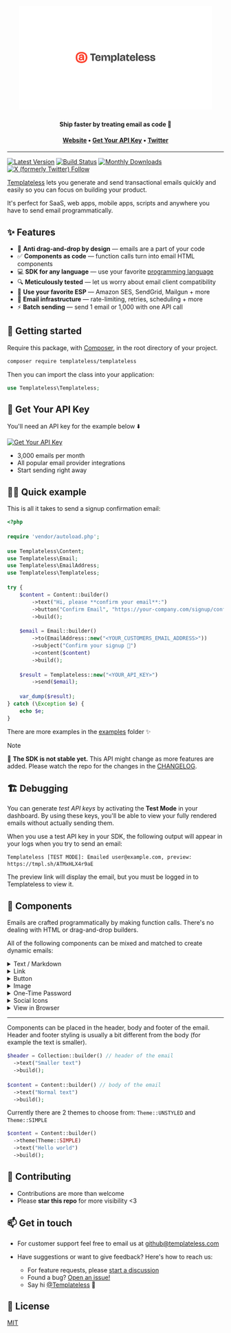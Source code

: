 <h1 align="center">
  <a href="https://templateless.com/">
    <img src="templateless.webp" alt="Templateless" width="450px">
  </a>
  <br />
</h1>

<p align="center">
  <b>Ship faster by treating email as code 🚀</b> <br />
</p>

<h4 align="center">
  <a href="https://templateless.com/">Website</a> &bull;
  <a href="https://app.templateless.com/">Get Your API Key</a> &bull;
  <a href="https://twitter.com/templateless">Twitter</a>
</h4>

---

[![Latest Version](https://badgen.net/packagist/v/templateless/templateless)](https://packagist.org/packages/templateless/templateless)
[![Build Status](https://badgen.net/github/checks/templateless/templateless-php?label=build&icon=github)](https://github.com/templateless/templateless-php/actions)
[![Monthly Downloads](https://badgen.net/packagist/dm/templateless/templateless)](https://packagist.org/packages/templateless/templateless/stats)
[![X (formerly Twitter) Follow](https://img.shields.io/twitter/follow/Templateless)](https://twitter.com/templateless)

[Templateless](https://templateless.com) lets you generate and send transactional emails quickly and easily so you can focus on building your product.

It's perfect for SaaS, web apps, mobile apps, scripts and anywhere you have to send email programmatically.

## ✨ Features

- 👋 **Anti drag-and-drop by design** — emails are a part of your code
- ✅ **Components as code** — function calls turn into email HTML components
- 💻 **SDK for any language** — use your favorite [programming language](https://github.com/orgs/templateless/repositories)
- 🔍 **Meticulously tested** — let us worry about email client compatibility
- 💌 **Use your favorite ESP** — Amazon SES, SendGrid, Mailgun + more
- 💪 **Email infrastructure** — rate-limiting, retries, scheduling + more
- ⚡ **Batch sending** — send 1 email or 1,000 with one API call

## 🚀 Getting started

Require this package, with [Composer](https://getcomposer.org), in the root directory of your project.

```bash
composer require templateless/templateless
```

Then you can import the class into your application:

```php
use Templateless\Templateless;
```

## 🔑 Get Your API Key

You'll need an API key for the example below ⬇️

[![Get Your API Key](https://img.shields.io/badge/Get_Your_API_Key-free-blue?style=for-the-badge)](https://app.templateless.com/)

- 3,000 emails per month
- All popular email provider integrations
- Start sending right away

## 👩‍💻 Quick example

This is all it takes to send a signup confirmation email:

```php
<?php

require 'vendor/autoload.php';

use Templateless\Content;
use Templateless\Email;
use Templateless\EmailAddress;
use Templateless\Templateless;

try {
    $content = Content::builder()
        ->text("Hi, please **confirm your email**:")
        ->button("Confirm Email", "https://your-company.com/signup/confirm?token=XYZ")
        ->build();

    $email = Email::builder()
        ->to(EmailAddress::new("<YOUR_CUSTOMERS_EMAIL_ADDRESS>"))
        ->subject("Confirm your signup 👋")
        ->content($content)
        ->build();

    $result = Templateless::new("<YOUR_API_KEY>")
        ->send($email);

    var_dump($result);
} catch (\Exception $e) {
    echo $e;
}
```

There are more examples in the [examples](examples) folder ✨

> [!NOTE]
> 🚧 **The SDK is not stable yet.** This API might change as more features are added. Please watch the repo for the changes in the [CHANGELOG](CHANGELOG.md).

## 🏗 Debugging

You can generate _test API keys_ by activating the **Test Mode** in your dashboard. By using these keys, you'll be able to view your fully rendered emails without actually sending them.

When you use a test API key in your SDK, the following output will appear in your logs when you try to send an email:

```log
Templateless [TEST MODE]: Emailed user@example.com, preview: https://tmpl.sh/ATMxHLX4r9aE
```

The preview link will display the email, but you must be logged in to Templateless to view it.

## 🔳 Components

Emails are crafted programmatically by making function calls. There's no dealing with HTML or drag-and-drop builders.

All of the following components can be mixed and matched to create dynamic emails:

<details>
  <summary>Text / Markdown</summary>

Text component allow you to insert a paragraph. Each paragraph supports basic markdown:

- Bold text: `**bold text**`
- Italic text: `_italic text_`
- Link: `[link text](https://example.com)`
- Also a link: `<https://example.com>`
- Headers (h1-h6):

  - `# Big Header`
  - `###### Small Header`

- Unordered list:

  ```md
  - item one
  - item two
  - item three
  ```

- Ordered list:

  ```md
  1. item one
  1. item two
  1. item three
  ```

```php
Content::builder()
  ->text("## Thank you for signing up")
  ->text("Please **verify your email** by [clicking here](https://example.com/confirm?token=XYZ)")
  ->build();
```

</details>
<details><summary>Link</summary>

Link component adds an anchor tag. This is the same as a text component with the link written in markdown:

```php
Content::builder()
  ->link("Confirm Email", "https://example.com/confirm?token=XYZ") // or...
  ->text("[Confirm Email](https://example.com/confirm?token=XYZ)")
  ->build();
```

</details>
<details><summary>Button</summary>

Button can also be used as a call to action. Button color is set via your dashboard's app color.

```php
Content::builder()
  ->button("Confirm Email", "https://example.com/confirm?token=XYZ")
  ->build();
```

</details>
<details><summary>Image</summary>

Image component will link to an image within your email. Keep in mind that a lot of email clients will prevent images from being loaded automatically for privacy reasons.

```php
Content::builder()
  ->image(
    "https://placekitten.com/300/200",  // where the image is hosted
    "https://example.com",              // [optional] link url, if you want it to be clickable
    300,                                // [optional] width
    200,                                // [optional] height
    "Alt text",                         // [optional] alternate text
  )
  ->build();
```

Only the `src` parameter is required; everything else is optional.

**If you have "Image Optimization" turned on:**

1. Your images will be cached and distributed by our CDN for faster loading. The cache does not expire. If you'd like to re-cache, simply append a query parameter to the end of your image url.
1. Images will be converted into formats that are widely supported by email clients. The following image formats will be processed automatically:

    - Jpeg
    - Png
    - Gif
    - WebP
    - Tiff
    - Ico
    - Bmp
    - Svg

1. Maximum image size is 5MB for free accounts and 20MB for paid accounts.
1. You can specify `width` and/or `height` if you'd like (they are optional). Keep in mind that images will be scaled down to fit within the email theme, if they're too large.

</details>
<details><summary>One-Time Password</summary>

OTP component is designed for showing temporary passwords and reset codes.

```php
Content::builder()
  ->text("Here's your **temporary login code**:")
  ->otp("XY78-2BT0-YFNB-ALW9")
  ->build();
```

</details>
<details><summary>Social Icons</summary>

You can easily add social icons with links by simply specifying the username. Usually, this component is placed in the footer of the email.

These are all the supported platforms:

```php
Content::builder()
  ->socials([
    new SocialItem(Service::WEBSITE, "https://example.com"),
    new SocialItem(Service::EMAIL, "username@example.com"),
    new SocialItem(Service::PHONE, "123-456-7890"), // `tel:` link
    new SocialItem(Service::FACEBOOK, "Username"),
    new SocialItem(Service::YOUTUBE, "ChannelID"),
    new SocialItem(Service::TWITTER, "Username"),
    new SocialItem(Service::X, "Username"),
    new SocialItem(Service::GITHUB, "Username"),
    new SocialItem(Service::INSTAGRAM, "Username"),
    new SocialItem(Service::LINKEDIN, "Username"),
    new SocialItem(Service::SLACK, "Org"),
    new SocialItem(Service::DISCORD, "Username"),
    new SocialItem(Service::TIKTOK, "Username"),
    new SocialItem(Service::SNAPCHAT, "Username"),
    new SocialItem(Service::THREADS, "Username"),
    new SocialItem(Service::TELEGRAM, "Username"),
  ])
  ->build();
```

</details>
<details><summary>View in Browser</summary>

If you'd like your recipients to be able to read the email in a browser, you can add the "view in browser" component that will automatically generate a link. Usually, this is placed in the header or footer of the email.

You can optionally provide the text for the link. If none is provided, default is used: "View in browser"

**Anyone who knows the link will be able to see the email.**

```php
Content::builder()
  ->view_in_browser(Some("Read Email in Browser".to_string()))
  ->build();
```

</details>

---

Components can be placed in the header, body and footer of the email. Header and footer styling is usually a bit different from the body (for example the text is smaller).

```php
$header = Collection::builder() // header of the email
  ->text("Smaller text")
  ->build();

$content = Content::builder() // body of the email
  ->text("Normal text")
  ->build();
```

Currently there are 2 themes to choose from: `Theme::UNSTYLED` and `Theme::SIMPLE`

```php
$content = Content::builder()
  ->theme(Theme::SIMPLE)
  ->text("Hello world")
  ->build();
```

## 🤝 Contributing

- Contributions are more than welcome
- Please **star this repo** for more visibility <3

## 📫 Get in touch

- For customer support feel free to email us at [github@templateless.com](mailto:github@templateless.com)

- Have suggestions or want to give feedback? Here's how to reach us:

    - For feature requests, please [start a discussion](https://github.com/templateless/templateless-php/discussions)
    - Found a bug? [Open an issue!](https://github.com/templateless/templateless-php/issues)
    - Say hi [@Templateless](https://twitter.com/templateless) 👋

## 🍻 License

[MIT](LICENSE)